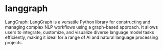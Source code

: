 # langgraph
LangGraph: LangGraph is a versatile Python library for constructing and managing complex NLP workflows using a graph-based approach. It allows users to integrate, customize, and visualize diverse language model tasks efficiently, making it ideal for a range of AI and natural language processing projects.

